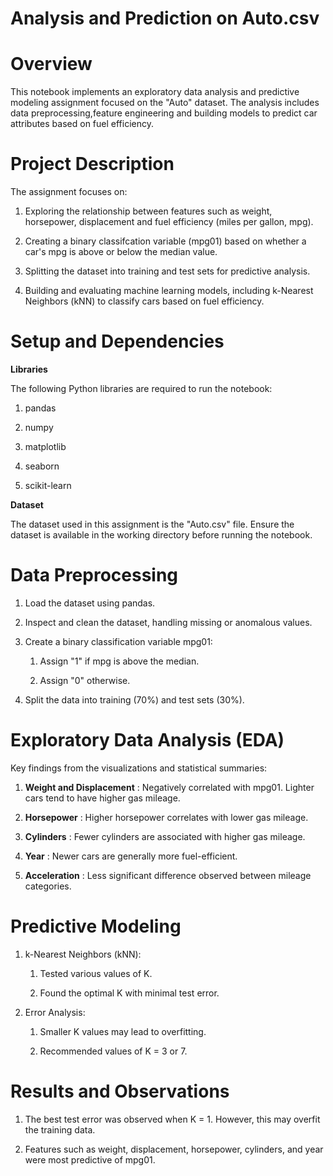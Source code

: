 # Analysis and Prediction on Auto.csv

# Overview

This notebook implements an exploratory data analysis and predictive modeling assignment focused on the "Auto" dataset. The analysis includes data preprocessing,feature engineering and building models to predict car attributes based on fuel efficiency.

# Project Description

The assignment focuses on:

1. Exploring the relationship between features such as weight, horsepower, displacement and fuel efficiency (miles per gallon, mpg).

2. Creating a binary classifcation variable (mpg01) based on whether a car's mpg is above or below the median value.

3. Splitting the dataset into training and test sets for predictive analysis.

4. Building and evaluating machine learning models, including k-Nearest Neighbors (kNN) to classify cars based on fuel efficiency.

# Setup and Dependencies

 **Libraries**

 The following Python libraries are required to run the notebook:

 1. pandas

 2. numpy

 3. matplotlib

 4. seaborn

 5. scikit-learn

**Dataset**

The dataset used in this assignment is the "Auto.csv" file. Ensure the dataset is available in the working directory before running the notebook.

# Data Preprocessing

1. Load the dataset using pandas.

2. Inspect and clean the dataset, handling missing or anomalous values.

3. Create a binary classification variable mpg01:
   
     1. Assign "1" if mpg is above the median.
  
     2. Assign "0" otherwise.
  
 5. Split the data into training (70%) and test sets (30%).

# Exploratory Data Analysis (EDA)

Key findings from the visualizations and statistical summaries:

1. **Weight and Displacement** : Negatively correlated with mpg01. Lighter cars tend to have higher gas mileage.

2. **Horsepower** : Higher horsepower correlates with lower gas mileage.

3. **Cylinders** : Fewer cylinders are associated with higher gas mileage.

4. **Year** : Newer cars are generally more fuel-efficient.

5. **Acceleration** : Less significant difference observed between mileage categories.

# Predictive Modeling

1. k-Nearest Neighbors (kNN):

    1. Tested various values of K.
  
    2. Found the optimal K with minimal test error.
  
2. Error Analysis:

    1. Smaller K values may lead to overfitting.
  
    2. Recommended values of K = 3 or 7.
  
# Results and Observations 

1. The best test error was observed when K = 1. However, this may overfit the training data.

2. Features such as weight, displacement, horsepower, cylinders, and year were most predictive of mpg01.
